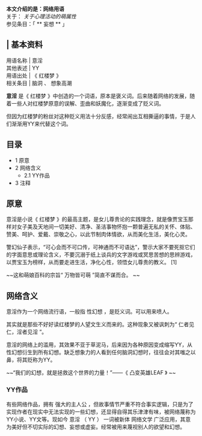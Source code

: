 **本文介绍的是：网络用语**  
关于： _关于心理活动的萌属性_  
参见条目：「 ** 妄想  ** 」

|  **基本资料**  
---  
用语名称  |  意淫   
其他表述  |  YY   
用语出处  |  《  红楼梦  》   
相关条目  |  脑洞  、  想象高潮   
  
**意淫** 是《  红楼梦  》中创造的一个词语，原本是褒义词。后来随着网络的发展，随着一些人对红楼梦原意的误解、歪曲和妖魔化，逐渐变成了贬义词。

但因为红楼梦的粉丝对这种贬义用法十分反感，经常闹出互相撕逼的事情，于是人们渐渐用YY来代替这个词。

##  目录

  * 1  原意 
  * 2  网络含义 
    * 2.1  YY作品 
  * 3  注释 

##  原意

意淫是小说《  红楼梦
》的最高主题，是女儿尊贵论的实践理念，就是像贾宝玉那样对女子美及天地间一切美好、清净、圣洁事物怀抱一颗普遍无私的关怀、体贴、赞美、呵护、爱戴、崇敬之心，以此节制肉体情欲，从而美化生活，美化心灵。

警幻仙子表示，“可心会而不可口传，可神通而不可语达”，警示大家不要死抠它们的字面意思或理论含义，不要沉溺于纸上谈兵的文字游戏或冥思苦想的思辨游戏，以贾宝玉为榜样，从而要走进生活，净化心性，领悟女儿尊贵的教义。
[1]

~~这和萌娘百科的宗旨“ 万物皆可萌  ”简直不谋而合。 ~~

##  网络含义

意淫作为一个网络流行语，一般指  性幻想  ，是贬义词。可以用来喷人。

其实就是那些不好好读红楼梦的人望文生义而来的。这种现象又被讽刺为“  仁者见仁，淫者见淫  ”。

意淫的网络上的滥用，其效果不亚于草泥马，后来因为各种原因变成缩写YY，从性幻想衍生到所有幻想。缺乏想象力的人看到任何脑洞幻想时，往往会对其嗤之以鼻，将其贬称为YY。

~~“我们的幻想，就是拯救这个世界的力量！”——《 凸变英雄LEAF  》 ~~

###  YY作品

有些网络作品，拥有  强大的主人公
，但故事情节严重不符合事实逻辑，只是为了实现作者在现实中无法实现的一些幻想，还显得自得其乐津津有味，被网络蔑称为YY小说、YY文等。现如今  意淫  （
YY  ）  一词被新体  网络文学  广泛应用，其意为美好但不切实际的幻想、妄想或虚妄。经常被用来蔑视别人的欲望和幻想。
